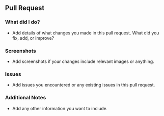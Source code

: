 ## Pull Request

### What did I do?

- Add details of what changes you made in this pull request. What did you fix, add, or improve?

### Screenshots

- Add screenshots if your changes include relevant images or anything.

### Issues

- Add issues you encountered or any existing issues in this pull request.

### Additional Notes

- Add any other information you want to include.
